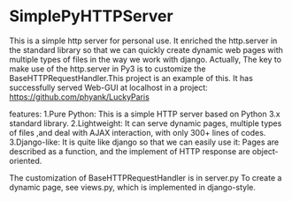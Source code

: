 # SimplePyHTTPServer

This is a simple http server for personal use. It enriched the http.server in the standard library so that we can quickly create dynamic web pages with multiple types of files in the way we work with django. 
Actually, The key to make use of the http.server in Py3 is to customize the BaseHTTPRequestHandler.This project is an example of this.
It has successfully served Web-GUI at localhost in a project: https://github.com/phyank/LuckyParis 

features:
1.Pure Python: This is a simple HTTP server based on Python 3.x standard library. 
2.Lightweight: It can serve dynamic pages, multiple types of files ,and deal with AJAX interaction, with only 300+ lines of codes. 
3.Django-like: It is quite like django so that we can easily use it: Pages are described as a function, and the implement of HTTP response are object-oriented.

The customization of BaseHTTPRequestHandler is in server.py
To create a dynamic page, see views.py, which is implemented in django-style.
